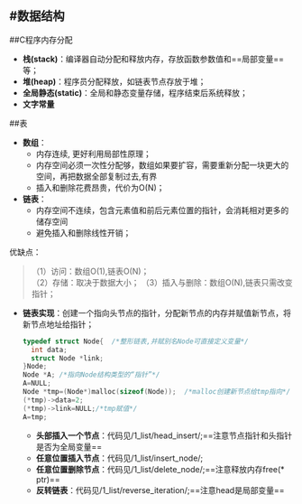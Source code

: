 #数据结构
---
##C程序内存分配 
+ **栈(stack)**：编译器自动分配和释放内存，存放函数参数值和==局部变量==等；
+ **堆(heap)**：程序员分配释放，如链表节点存放于堆；  
+ **全局静态(static)**：全局和静态变量存储，程序结束后系统释放；  
+ **文字常量**


##表  

+ **数组**：  
  - 内存连续, 更好利用局部性原理；  
  - 内存空间必须一次性分配够，数组如果要扩容，需要重新分配一块更大的空间，再把数据全部复制过去,有界    
  - 插入和删除花费昂贵，代价为O(N)；  
+ **链表**：  
  - 内存空间不连续，包含元素值和前后元素位置的指针，会消耗相对更多的储存空间
  - 避免插入和删除线性开销；

优缺点：
>（1）访问：数组O(1),链表O(N)；  
 （2）存储：取决于数据大小；
 （3）插入与删除：数组O(N),链表只需改变指针；  
 
 
+ **链表实现**：创建一个指向头节点的指针，分配新节点的内存并赋值新节点，将新节点地址给指针；
  ```c
  typedef struct Node{  /*整形链表,并赋别名Node可直接定义变量*/
    int data;
    struct Node *link;
  }Node;
  Node *A; /*指向Node结构类型的“指针”*/
  A=NULL;
  Node *tmp=(Node*)malloc(sizeof(Node));  /*malloc创建新节点给tmp指向*/  
  (*tmp)->data=2;
  (*tmp)->link=NULL;/*tmp赋值*/
  A=tmp;
  ```
  
   * **头部插入一个节点**：代码见/1_list/head_insert/;==注意节点指针和头指针是否为全局变量==
   * **任意位置插入节点**：代码见/1_list/insert_node/;
   * **任意位置删除节点**：代码见/1_list/delete_node/;==注意释放内存free(* ptr)==
   * **反转链表**：代码见/1_list/reverse_iteration/;==注意head是局部变量==